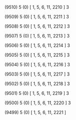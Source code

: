(9510) 5 (0) [ 1, 5, 6, 11, 2210 ] 3 


(9509) 5 (0) [ 1, 5, 6, 11, 2211 ] 3 


(9508) 5 (0) [ 1, 5, 6, 11, 2212 ] 3 


(9507) 5 (0) [ 1, 5, 6, 11, 2213 ] 3 


(9506) 5 (0) [ 1, 5, 6, 11, 2214 ] 3 


(9505) 5 (0) [ 1, 5, 6, 11, 2215 ] 3 


(9504) 5 (0) [ 1, 5, 6, 11, 2216 ] 3 


(9503) 5 (0) [ 1, 5, 6, 11, 2217 ] 3 


(9502) 5 (0) [ 1, 5, 6, 11, 2218 ] 3 


(9501) 5 (0) [ 1, 5, 6, 11, 2219 ] 3 


(9500) 5 (0) [ 1, 5, 6, 11, 2220 ] 3 


(9499) 5 (0) [ 1, 5, 6, 11, 2221 ]  

